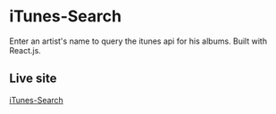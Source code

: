 # iTunes-Search

Enter an artist's name to query the itunes api for his albums. Built with React.js.

## Live site

[iTunes-Search](http://www.neilgewirtz.com/iTunes-Search/)
